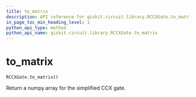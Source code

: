 ```yaml
---
title: to_matrix
description: API reference for qiskit.circuit.library.RCCXGate.to_matrix
in_page_toc_min_heading_level: 1
python_api_type: method
python_api_name: qiskit.circuit.library.RCCXGate.to_matrix
---
```


# to\_matrix

<span id="qiskit.circuit.library.RCCXGate.to_matrix" />

`RCCXGate.to_matrix()`

Return a numpy.array for the simplified CCX gate.

